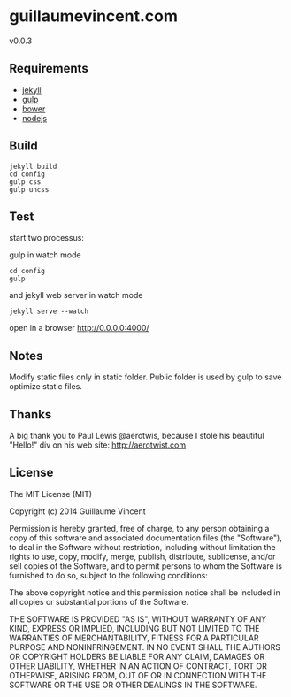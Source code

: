 guillaumevincent.com
====================

v0.0.3

Requirements
------------
* [jekyll](http://jekyllrb.com/)
* [gulp](http://gulpjs.com/)
* [bower](http://bower.io/)
* [nodejs](http://nodejs.org/)


Build
-----

    jekyll build
    cd config
    gulp css
    gulp uncss

Test
----
start two processus:

gulp in watch mode

    cd config
    gulp

and jekyll web server in watch mode

    jekyll serve --watch

open in a browser http://0.0.0.0:4000/

Notes
-----

Modify static files only in static folder. Public folder is used by gulp to save optimize static files.

Thanks
------
A big thank you to Paul Lewis ‏@aerotwis, because I stole his beautiful "Hello!" div on his web site: http://aerotwist.com


License
-------
The MIT License (MIT)

Copyright (c) 2014 Guillaume Vincent

Permission is hereby granted, free of charge, to any person obtaining a copy
of this software and associated documentation files (the "Software"), to deal
in the Software without restriction, including without limitation the rights
to use, copy, modify, merge, publish, distribute, sublicense, and/or sell
copies of the Software, and to permit persons to whom the Software is
furnished to do so, subject to the following conditions:

The above copyright notice and this permission notice shall be included in all
copies or substantial portions of the Software.

THE SOFTWARE IS PROVIDED "AS IS", WITHOUT WARRANTY OF ANY KIND, EXPRESS OR
IMPLIED, INCLUDING BUT NOT LIMITED TO THE WARRANTIES OF MERCHANTABILITY,
FITNESS FOR A PARTICULAR PURPOSE AND NONINFRINGEMENT. IN NO EVENT SHALL THE
AUTHORS OR COPYRIGHT HOLDERS BE LIABLE FOR ANY CLAIM, DAMAGES OR OTHER
LIABILITY, WHETHER IN AN ACTION OF CONTRACT, TORT OR OTHERWISE, ARISING FROM,
OUT OF OR IN CONNECTION WITH THE SOFTWARE OR THE USE OR OTHER DEALINGS IN THE
SOFTWARE.